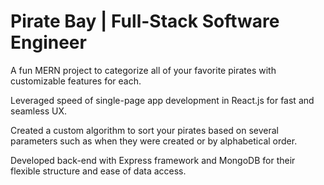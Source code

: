 # Pirate Bay | Full-Stack Software Engineer 

 A fun MERN project to categorize all of your favorite pirates with customizable features for each.

Leveraged speed of single-page app development in React.js for fast and seamless UX. 

Created a custom algorithm to sort your pirates based on several parameters such as when they were created or by alphabetical order.

Developed back-end with Express framework and MongoDB for their flexible structure and ease of data access.
